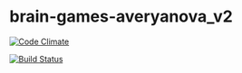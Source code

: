 # brain-games-averyanova_v2

[![Code Climate](https://api.codeclimate.com/v1/badges/7f9aec303c0c51d93936/maintainability.svg)](https://codeclimate.com/github/marina-averyanova/project-lvl1-s284)

[![Build Status](https://api.travis-ci.org/marina-averyanova/project-lvl1-s284.svg?branch=master)](https://travis-ci.org/marina-averyanova/project-lvl1-s284)
